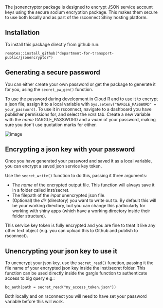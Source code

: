 The jsonencryptor package is designed to encrypt JSON service account keys using the secure sodium encryption package. This makes them secure to use both locally and as part of the rsconnect Shiny hosting platform.

## Installation

To install this package directly from github run:

`remotes::install_github("department-for-transport-public/jsonencryptor")`

## Generating a secure password

You can either create your own password or get the package to generate it for you, using the `secret_pw_gen()` function.

To use the password during development in Cloud R and to use it to encrypt a json file, assign it to a local variable with `Sys.setenv("GARGLE_PASSWORD" = your_password)`. To use it in rsconnect, navigate to a dashboard you have publisher permissions for, and select the _vars_ tab. Create a new variable with the _name_ GARGLE_PASSWORD and a _value_ of your password, making sure you don't use quotation marks for either. 

![image](https://user-images.githubusercontent.com/84339173/228290578-c89e3d95-25e3-458a-a157-f1f2234991a6.png)

## Encrypting a json key with your password

Once you have generated your password and saved it as a local variable, you can encrypt a saved json service key token.

Use the `secret_write()` function to do this, passing it three arguments:

* The _name_ of the encrypted output file. This function will always save it in a folder called inst/secret.
* The filepath of the _input_ unencrypted json file. 
* (Optional) the _dir_ (directory) you want to write out to. By default this will be your working directory, but you can change this particularly for working with shiny apps (which have a working directory inside their folder structure).

This service key token is fully encrypted and you are fine to treat it like any other text object (e.g. you can upload this to Github and publish to rsconnect).

## Unencrypting your json key to use it

To unencrypt your json key, use the `secret_read()` function, passing it the file name of your encrypted json key inside the inst/secret folder. This function can be used directly inside the gargle function to authenticate access to big query e.g.:

`bq_auth(path = secret_read("my_access_token.json"))`

Both locally and on rsconnect you will need to have set your password variable before this will work.



